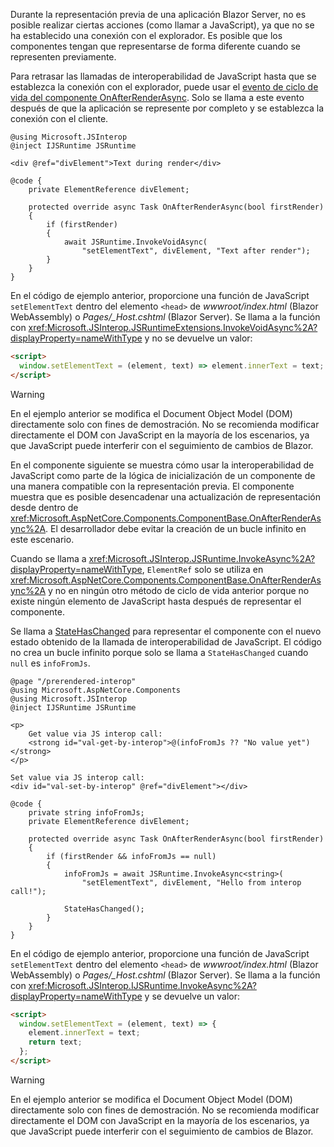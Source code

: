 ---
---
Durante la representación previa de una aplicación Blazor Server, no es posible realizar ciertas acciones (como llamar a JavaScript), ya que no se ha establecido una conexión con el explorador. Es posible que los componentes tengan que representarse de forma diferente cuando se representen previamente.

Para retrasar las llamadas de interoperabilidad de JavaScript hasta que se establezca la conexión con el explorador, puede usar el [evento de ciclo de vida del componente OnAfterRenderAsync](xref:blazor/components/lifecycle#after-component-render). Solo se llama a este evento después de que la aplicación se represente por completo y se establezca la conexión con el cliente.

```cshtml
@using Microsoft.JSInterop
@inject IJSRuntime JSRuntime

<div @ref="divElement">Text during render</div>

@code {
    private ElementReference divElement;

    protected override async Task OnAfterRenderAsync(bool firstRender)
    {
        if (firstRender)
        {
            await JSRuntime.InvokeVoidAsync(
                "setElementText", divElement, "Text after render");
        }
    }
}
```

En el código de ejemplo anterior, proporcione una función de JavaScript `setElementText` dentro del elemento `<head>` de *wwwroot/index.html* (Blazor WebAssembly) o *Pages/_Host.cshtml* (Blazor Server). Se llama a la función con <xref:Microsoft.JSInterop.JSRuntimeExtensions.InvokeVoidAsync%2A?displayProperty=nameWithType> y no se devuelve un valor:

```html
<script>
  window.setElementText = (element, text) => element.innerText = text;
</script>
```

> [!WARNING]
> En el ejemplo anterior se modifica el Document Object Model (DOM) directamente solo con fines de demostración. No se recomienda modificar directamente el DOM con JavaScript en la mayoría de los escenarios, ya que JavaScript puede interferir con el seguimiento de cambios de Blazor.

En el componente siguiente se muestra cómo usar la interoperabilidad de JavaScript como parte de la lógica de inicialización de un componente de una manera compatible con la representación previa. El componente muestra que es posible desencadenar una actualización de representación desde dentro de <xref:Microsoft.AspNetCore.Components.ComponentBase.OnAfterRenderAsync%2A>. El desarrollador debe evitar la creación de un bucle infinito en este escenario.

Cuando se llama a <xref:Microsoft.JSInterop.JSRuntime.InvokeAsync%2A?displayProperty=nameWithType>, `ElementRef` solo se utiliza en <xref:Microsoft.AspNetCore.Components.ComponentBase.OnAfterRenderAsync%2A> y no en ningún otro método de ciclo de vida anterior porque no existe ningún elemento de JavaScript hasta después de representar el componente.

Se llama a [StateHasChanged](xref:blazor/components/lifecycle#state-changes) para representar el componente con el nuevo estado obtenido de la llamada de interoperabilidad de JavaScript. El código no crea un bucle infinito porque solo se llama a `StateHasChanged` cuando `null` es `infoFromJs`.

```cshtml
@page "/prerendered-interop"
@using Microsoft.AspNetCore.Components
@using Microsoft.JSInterop
@inject IJSRuntime JSRuntime

<p>
    Get value via JS interop call:
    <strong id="val-get-by-interop">@(infoFromJs ?? "No value yet")</strong>
</p>

Set value via JS interop call:
<div id="val-set-by-interop" @ref="divElement"></div>

@code {
    private string infoFromJs;
    private ElementReference divElement;

    protected override async Task OnAfterRenderAsync(bool firstRender)
    {
        if (firstRender && infoFromJs == null)
        {
            infoFromJs = await JSRuntime.InvokeAsync<string>(
                "setElementText", divElement, "Hello from interop call!");

            StateHasChanged();
        }
    }
}
```

En el código de ejemplo anterior, proporcione una función de JavaScript `setElementText` dentro del elemento `<head>` de *wwwroot/index.html* (Blazor WebAssembly) o *Pages/_Host.cshtml* (Blazor Server). Se llama a la función con <xref:Microsoft.JSInterop.IJSRuntime.InvokeAsync%2A?displayProperty=nameWithType> y se devuelve un valor:

```html
<script>
  window.setElementText = (element, text) => {
    element.innerText = text;
    return text;
  };
</script>
```

> [!WARNING]
> En el ejemplo anterior se modifica el Document Object Model (DOM) directamente solo con fines de demostración. No se recomienda modificar directamente el DOM con JavaScript en la mayoría de los escenarios, ya que JavaScript puede interferir con el seguimiento de cambios de Blazor.
